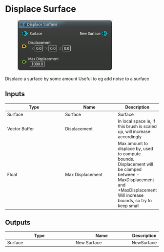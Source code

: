 # Displace Surface

<div align="left" data-full-width="false">

<figure><img src="Displace_Surface.png" alt=""><figcaption></figcaption></figure>

</div>

Displace a surface by some amount
Useful to eg add noise to a surface

## Inputs

<table>
<thead><tr><th width="250">Type</th><th width="200">Name</th><th>Description</th></tr></thead>
<tbody>
<tr><td>Surface</td><td>Surface</td><td>Surface</td></tr>
<tr><td>Vector Buffer</td><td>Displacement</td><td>In local space
ie, if this brush is scaled up, will increase accordingly</td></tr>
<tr><td>Float</td><td>Max Displacement</td><td>Max amount to displace by, used to compute bounds. Displacement will be clamped between -MaxDisplacement and +MaxDisplacement
Will increase bounds, so try to keep small</td></tr>
</tbody>
</table>

## Outputs

<table>
<thead><tr><th width="250">Type</th><th width="200">Name</th><th>Description</th></tr></thead>
<tbody>
<tr><td>Surface</td><td>New Surface</td><td>NewSurface</td></tr>
</tbody>
</table>